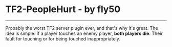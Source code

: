 # TF2-PeopleHurt - by fly50
***
Probably the worst TF2 server plugin ever, and that's why it's great.
The idea is simple: if a player touches an enemy player, **both players die**. Their fault for touching or for being touched inappropriately.
